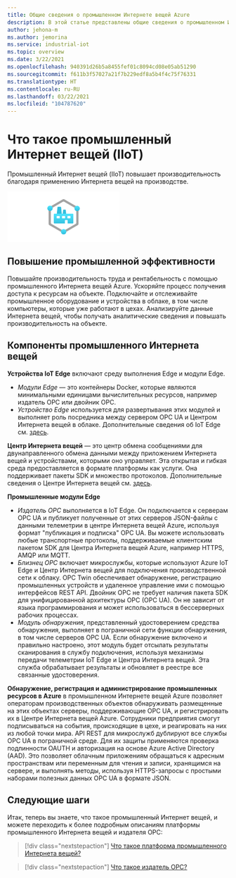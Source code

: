 ```yaml
---
title: Общие сведения о промышленном Интернете вещей Azure
description: В этой статье представлены общие сведения о промышленном Интернете вещей. Здесь описываются компоненты промышленного Интернета вещей для обеспечения защиты и возможности подключения в цехах.
author: jehona-m
ms.author: jemorina
ms.service: industrial-iot
ms.topic: overview
ms.date: 3/22/2021
ms.openlocfilehash: 940391d26b5a8455fef01c8094cd08e05ab51290
ms.sourcegitcommit: f611b3f57027a21f7b229edf8a5b4f4c75f76331
ms.translationtype: HT
ms.contentlocale: ru-RU
ms.lasthandoff: 03/22/2021
ms.locfileid: "104787620"
---
```

# <a name="what-is-industrial-iot-iiot"></a>Что такое промышленный Интернет вещей (IIoT)

Промышленный Интернет вещей (IIoT) повышает производительность благодаря применению Интернета вещей на производстве.

![Промышленный Интернет вещей](media/overview-what-is-Industrial-IoT/icon-255-px.png)

## <a name="improve-industrial-efficiencies"></a>Повышение промышленной эффективности
Повышайте производительность труда и рентабельность с помощью промышленного Интернета вещей Azure. Ускоряйте процесс получения доступа к ресурсам на объекте. Подключайте и отслеживайте промышленное оборудование и устройства в облаке, в том числе компьютеры, которые уже работают в цехах. Анализируйте данные Интернета вещей, чтобы получать аналитические сведения и повышать производительность на объекте.

## <a name="industrial-iot-components"></a>Компоненты промышленного Интернета вещей

**Устройства IoT Edge** включают среду выполнения Edge и модули Edge. 
- *Модули Edge* — это контейнеры Docker, которые являются минимальными единицами вычислительных ресурсов, например издатель OPC или двойник OPC. 
- *Устройство Edge* используется для развертывания этих модулей и выполняет роль посредника между сервером OPC UA и Центром Интернета вещей в облаке. Дополнительные сведения об IoT Edge см. [здесь](https://azure.microsoft.com/services/iot-edge/).

**Центр Интернета вещей** — это центр обмена сообщениями для двунаправленного обмена данными между приложением Интернета вещей и устройствами, которыми оно управляет. Эта открытая и гибкая среда предоставляется в формате платформы как услуги. Она поддерживает пакеты SDK и множество протоколов. Дополнительные сведения о Центре Интернета вещей см. [здесь](https://azure.microsoft.com/services/iot-hub/).

**Промышленные модули Edge**
- *Издатель OPC* выполняется в IoT Edge. Он подключается к серверам OPC UA и публикует полученные от этих серверов JSON-файлы с данными телеметрии в центре Интернета вещей Azure, используя формат "публикация и подписка" OPC UA. Вы можете использовать любые транспортные протоколы, поддерживаемые клиентским пакетом SDK для Центра Интернета вещей Azure, например HTTPS, AMQP или MQTT.
- *Близнец OPC* включает микрослужбы, которые используют Azure IoT Edge и Центр Интернета вещей для подключения производственной сети к облаку. OPC Twin обеспечивает обнаружение, регистрацию промышленных устройств и удаленное управление ими с помощью интерфейсов REST API. Двойник OPC не требует наличия пакета SDK для унифицированной архитектуры OPC (OPC UA). Он не зависит от языка программирования и может использоваться в бессерверных рабочих процессах.
- *Модуль обнаружения*, представленный удостоверением средства обнаружения, выполняет в пограничной сети функции обнаружения, в том числе серверов OPC UA. Если обнаружение включено и правильно настроено, этот модуль будет отсылать результаты сканирования в службу подключения, используя механизмы передачи телеметрии IoT Edge и Центра Интернета вещей. Эта служба обрабатывает результаты и обновляет в реестре все связанные удостоверения.


**Обнаружение, регистрация и администрирование промышленных ресурсов в Azure** в промышленном Интернете вещей Azure позволяет операторам производственных объектов обнаруживать размещенные на этих объектах серверы, поддерживающие OPC UA, и регистрировать их в Центре Интернета вещей Azure. Сотрудники предприятия смогут подписываться на события, происходящие в цехе, и реагировать на них из любой точки мира. API REST для микрослужб дублируют все службы OPC UA в пограничной среде. Для их защиты применяются проверка подлинности OAUTH и авторизация на основе Azure Active Directory (AAD). Это позволяет облачным приложениям обращаться к адресным пространствам или переменным для чтения и записи, хранящимся на сервере, и выполнять методы, используя HTTPS-запросы с простыми наборами полезных данных OPC UA в формате JSON.

## <a name="next-steps"></a>Следующие шаги
Итак, теперь вы знаете, что такое промышленный Интернет вещей, и можете переходить к более подробным описаниям платформы промышленного Интернета вещей и издателя OPC:

> [!div class="nextstepaction"]
> [Что такое платформа промышленного Интернета вещей?](overview-what-is-industrial-iot-platform.md)

> [!div class="nextstepaction"]
> [Что такое издатель OPC?](overview-what-is-opc-publisher.md)